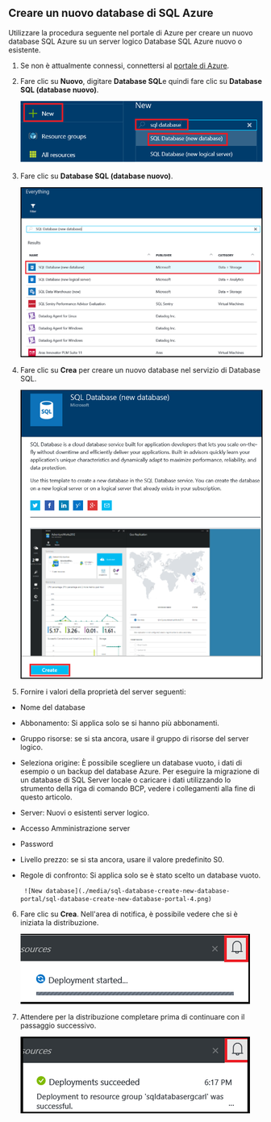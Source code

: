 
<!--
includes/sql-database-create-new-database-portal.md

Latest Freshness check:  2016-04-11 , carlrab.

As of circa 2016-04-11, the following topics might include this include:
articles/sql-database/sql-database-get-started-tutorial.md

-->
## <a name="create-a-new-azure-sql-database"></a>Creare un nuovo database di SQL Azure

Utilizzare la procedura seguente nel portale di Azure per creare un nuovo database SQL Azure su un server logico Database SQL Azure nuovo o esistente.

1. Se non è attualmente connessi, connettersi al [portale di Azure](http://portal.azure.com).
2. Fare clic su **Nuovo**, digitare **Database SQL**e quindi fare clic su **Database SQL (database nuovo)**.

     ![Nuovo database](./media/sql-database-create-new-database-portal/sql-database-create-new-database-portal-1.png)

3. Fare clic su **Database SQL (database nuovo)**.

     ![Nuovo database](./media/sql-database-create-new-database-portal/sql-database-create-new-database-portal-2.png)

4. Fare clic su **Crea** per creare un nuovo database nel servizio di Database SQL.

     ![Nuovo database](./media/sql-database-create-new-database-portal/sql-database-create-new-database-portal-3.png)

5. Fornire i valori della proprietà del server seguenti:

 - Nome del database
 - Abbonamento: Si applica solo se si hanno più abbonamenti.
 - Gruppo risorse: se si sta ancora, usare il gruppo di risorse del server logico.
 - Seleziona origine: È possibile scegliere un database vuoto, i dati di esempio o un backup del database Azure. Per eseguire la migrazione di un database di SQL Server locale o caricare i dati utilizzando lo strumento della riga di comando BCP, vedere i collegamenti alla fine di questo articolo.
 - Server: Nuovi o esistenti server logico.
 - Accesso Amministrazione server
 - Password
 - Livello prezzo: se si sta ancora, usare il valore predefinito S0.
 - Regole di confronto: Si applica solo se è stato scelto un database vuoto.

        ![New database](./media/sql-database-create-new-database-portal/sql-database-create-new-database-portal-4.png)

6.  Fare clic su **Crea**. Nell'area di notifica, è possibile vedere che si è iniziata la distribuzione.

     ![Nuovo database](./media/sql-database-create-new-database-portal/sql-database-create-new-database-portal-5.png)

7. Attendere per la distribuzione completare prima di continuare con il passaggio successivo.

     ![Nuovo database](./media/sql-database-create-new-database-portal/sql-database-create-new-database-portal-6.png)
